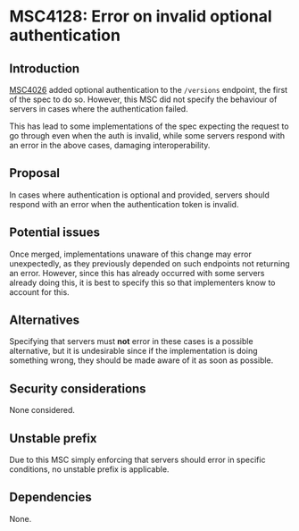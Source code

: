# MSC4128: Error on invalid optional authentication

## Introduction

[MSC4026](https://github.com/matrix-org/matrix-spec-proposals/pull/4026) added optional authentication
to the `/versions` endpoint, the first of the spec to do so. However, this MSC did not specify the behaviour
of servers in cases where the authentication failed.

This has lead to some implementations of the spec expecting the request to go through even when the auth is
invalid, while some servers respond with an error in the above cases, damaging interoperability.

## Proposal

In cases where authentication is optional and provided, servers should respond with an error when the authentication
token is invalid.

## Potential issues

Once merged, implementations unaware of this change may error unexpectedly, as they previously depended on such
endpoints not returning an error. However, since this has already occurred with some servers already doing this,
it is best to specify this so that implementers know to account for this.

## Alternatives

Specifying that servers must **not** error in these cases is a possible alternative, but it is undesirable since
if the implementation is doing something wrong, they should be made aware of it as soon as possible.

## Security considerations

None considered.

## Unstable prefix

Due to this MSC simply enforcing that servers should error in specific conditions, no unstable prefix is applicable.

## Dependencies

None.
